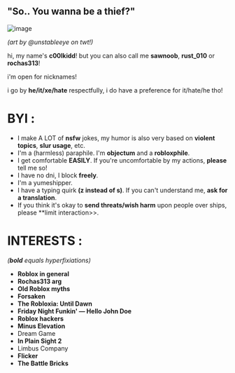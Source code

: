    ## "So.. You wanna be a thief?"
   
![image](https://i.postimg.cc/T2tXygzW/20250303-170415.jpg)

*(art by @unstableeye on twt!)*

hi, my name's **c00lkidd**! but you can also call me **sawnoob**, **rust_010** or **rochas313**!

i'm open for nicknames!

i go by **he/it/xe/hate** respectfully, i do have a preference for it/hate/he tho!

# BYI :

- I make A LOT of **nsfw** jokes, my humor is also very based on **violent topics**, **slur usage**, etc.
- I'm a (harmless) paraphile. I'm **objectum** and a **robloxphile**.
- I get comfortable **EASILY**. If you're uncomfortable by my actions, **please** tell me so!
- I have no dni, I block **freely**.
- I'm a yumeshipper.
- I have a typing quirk **(z instead of s)**. If you can't understand me, **ask for a translation**.
- If you think it's okay to **send threats/wish harm** upon people over ships, please **limit interaction>>.

# INTERESTS :
*(***bold*** equals hyperfixiations)*

- **Roblox in general**
- **Rochas313 arg**
- **Old Roblox myths**
- **Forsaken**
- **The Robloxia: Until Dawn**
- **Friday Night Funkin' — Hello John Doe**
- **Roblox hackers**
- **Minus Elevation**
- Dream Game
- **In Plain Sight 2**
- Limbus Company
- **Flicker**
- **The Battle Bricks**
